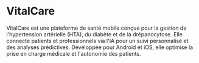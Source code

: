 # VitalCare
VitalCare est une plateforme de santé mobile conçue pour la gestion de l'hypertension artérielle (HTA), du diabète et de la drépanocytose. Elle connecte patients et professionnels via l'IA pour un suivi personnalisé et des analyses prédictives. Développée pour Android et iOS, elle optimise la prise en charge médicale et l'autonomie des patients.
